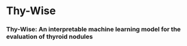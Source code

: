 # Thy-Wise
### Thy-Wise: An interpretable machine learning model for the evaluation of thyroid nodules

